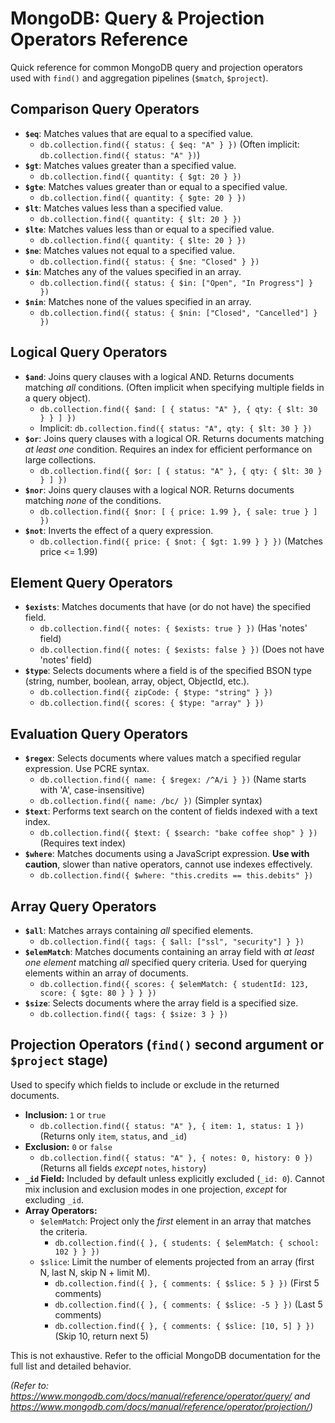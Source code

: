 # MongoDB: Query & Projection Operators Reference

Quick reference for common MongoDB query and projection operators used with `find()` and aggregation pipelines (`$match`, `$project`).

## Comparison Query Operators

*   **`$eq`**: Matches values that are equal to a specified value.
    *   `db.collection.find({ status: { $eq: "A" } })` (Often implicit: `db.collection.find({ status: "A" })`)
*   **`$gt`**: Matches values greater than a specified value.
    *   `db.collection.find({ quantity: { $gt: 20 } })`
*   **`$gte`**: Matches values greater than or equal to a specified value.
    *   `db.collection.find({ quantity: { $gte: 20 } })`
*   **`$lt`**: Matches values less than a specified value.
    *   `db.collection.find({ quantity: { $lt: 20 } })`
*   **`$lte`**: Matches values less than or equal to a specified value.
    *   `db.collection.find({ quantity: { $lte: 20 } })`
*   **`$ne`**: Matches values not equal to a specified value.
    *   `db.collection.find({ status: { $ne: "Closed" } })`
*   **`$in`**: Matches any of the values specified in an array.
    *   `db.collection.find({ status: { $in: ["Open", "In Progress"] } })`
*   **`$nin`**: Matches none of the values specified in an array.
    *   `db.collection.find({ status: { $nin: ["Closed", "Cancelled"] } })`

## Logical Query Operators

*   **`$and`**: Joins query clauses with a logical AND. Returns documents matching *all* conditions. (Often implicit when specifying multiple fields in a query object).
    *   `db.collection.find({ $and: [ { status: "A" }, { qty: { $lt: 30 } } ] })`
    *   Implicit: `db.collection.find({ status: "A", qty: { $lt: 30 } })`
*   **`$or`**: Joins query clauses with a logical OR. Returns documents matching *at least one* condition. Requires an index for efficient performance on large collections.
    *   `db.collection.find({ $or: [ { status: "A" }, { qty: { $lt: 30 } } ] })`
*   **`$nor`**: Joins query clauses with a logical NOR. Returns documents matching *none* of the conditions.
    *   `db.collection.find({ $nor: [ { price: 1.99 }, { sale: true } ] })`
*   **`$not`**: Inverts the effect of a query expression.
    *   `db.collection.find({ price: { $not: { $gt: 1.99 } } })` (Matches price <= 1.99)

## Element Query Operators

*   **`$exists`**: Matches documents that have (or do not have) the specified field.
    *   `db.collection.find({ notes: { $exists: true } })` (Has 'notes' field)
    *   `db.collection.find({ notes: { $exists: false } })` (Does not have 'notes' field)
*   **`$type`**: Selects documents where a field is of the specified BSON type (string, number, boolean, array, object, ObjectId, etc.).
    *   `db.collection.find({ zipCode: { $type: "string" } })`
    *   `db.collection.find({ scores: { $type: "array" } })`

## Evaluation Query Operators

*   **`$regex`**: Selects documents where values match a specified regular expression. Use PCRE syntax.
    *   `db.collection.find({ name: { $regex: /^A/i } })` (Name starts with 'A', case-insensitive)
    *   `db.collection.find({ name: /bc/ })` (Simpler syntax)
*   **`$text`**: Performs text search on the content of fields indexed with a text index.
    *   `db.collection.find({ $text: { $search: "bake coffee shop" } })` (Requires text index)
*   **`$where`**: Matches documents using a JavaScript expression. **Use with caution**, slower than native operators, cannot use indexes effectively.
    *   `db.collection.find({ $where: "this.credits == this.debits" })`

## Array Query Operators

*   **`$all`**: Matches arrays containing *all* specified elements.
    *   `db.collection.find({ tags: { $all: ["ssl", "security"] } })`
*   **`$elemMatch`**: Matches documents containing an array field with *at least one element* matching *all* specified query criteria. Used for querying elements within an array of documents.
    *   `db.collection.find({ scores: { $elemMatch: { studentId: 123, score: { $gte: 80 } } } })`
*   **`$size`**: Selects documents where the array field is a specified size.
    *   `db.collection.find({ tags: { $size: 3 } })`

## Projection Operators (`find()` second argument or `$project` stage)

Used to specify which fields to include or exclude in the returned documents.

*   **Inclusion:** `1` or `true`
    *   `db.collection.find({ status: "A" }, { item: 1, status: 1 })` (Returns only `item`, `status`, and `_id`)
*   **Exclusion:** `0` or `false`
    *   `db.collection.find({ status: "A" }, { notes: 0, history: 0 })` (Returns all fields *except* `notes`, `history`)
*   **`_id` Field:** Included by default unless explicitly excluded (`_id: 0`). Cannot mix inclusion and exclusion modes in one projection, *except* for excluding `_id`.
*   **Array Operators:**
    *   `$elemMatch`: Project only the *first* element in an array that matches the criteria.
        *   `db.collection.find({ }, { students: { $elemMatch: { school: 102 } } })`
    *   `$slice`: Limit the number of elements projected from an array (first N, last N, skip N + limit M).
        *   `db.collection.find({ }, { comments: { $slice: 5 } })` (First 5 comments)
        *   `db.collection.find({ }, { comments: { $slice: -5 } })` (Last 5 comments)
        *   `db.collection.find({ }, { comments: { $slice: [10, 5] } })` (Skip 10, return next 5)

This is not exhaustive. Refer to the official MongoDB documentation for the full list and detailed behavior.

*(Refer to: https://www.mongodb.com/docs/manual/reference/operator/query/ and https://www.mongodb.com/docs/manual/reference/operator/projection/)*
